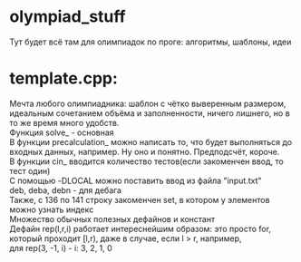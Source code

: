 # olympiad_stuff
Тут будет всё там для олимпиадок по проге: алгоритмы, шаблоны, идеи
# template.cpp:
Мечта любого олимпиадника: шаблон с чётко выверенным размером, идеальным сочетанием объёма и заполненности, ничего лишнего, но в то же время много удобств.  
Функция solve_ - основная  
В функции precalculation_ можно написать то, что будет выполняться до входных данных, например. Ну оно и понятно. Предподсчёт, короче.  
В функции cin_ вводится количество тестов(если закоменчен ввод, то тест один)  
С помощью -DLOCAL можно поставить ввод из файла "input.txt"  
deb, deba, debn - для дебага  
Также, с 136 по 141 строку закоменчен set, в котором у элементов можно узнать индекс  
Множество обычных полезных дефайнов и констант  
Дефайн rep(l,r,i) работает интереснейшим образом: это просто for, который проходит [l,r), даже в случае, если l > r, например,  
для rep(3, -1, i) - i: 3, 2, 1, 0
